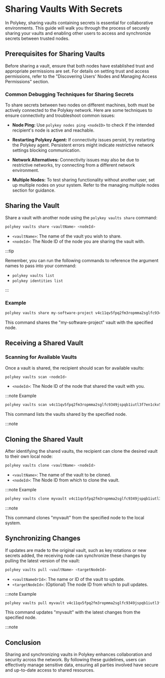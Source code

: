 # Sharing Vaults With Secrets

In Polykey, sharing vaults containing secrets is essential for collaborative
environments. This guide will walk you through the process of securely sharing
your vaults and enabling other users to access and synchronize secrets between
trusted nodes.

## Prerequisites for Sharing Vaults

Before sharing a vault, ensure that both nodes have established trust and
appropriate permissions are set. For details on setting trust and access
permissions, refer to the "Discovering Users' Nodes and Managing Access
Permissions" section.

### Common Debugging Techniques for Sharing Secrets

To share secrets between two nodes on different machines, both must be actively
connected to the Polykey network. Here are some techniques to ensure
connectivity and troubleshoot common issues:

- **Node Ping:** Use `polykey nodes ping <nodeID>` to check if the intended
  recipient's node is active and reachable.

- **Restarting Polykey Agent:** If connectivity issues persist, try restarting
  the Polykey agent. Persistent errors might indicate restrictive network
  settings blocking communication.

- **Network Alternatives:** Connectivity issues may also be due to restrictive
  networks, try connecting from a different network environment.

- **Multiple Nodes:** To test sharing functionality without another user, set up
  multiple nodes on your system. Refer to the managing multiple nodes section
  for guidance.

## Sharing the Vault

Share a vault with another node using the `polykey vaults share` command:

```bash
polykey vaults share <vaultName> <nodeId>
```

- `<vaultName>`: The name of the vault you wish to share.
- `<nodeId>`: The Node ID of the node you are sharing the vault with.

:::tip

Remember, you can run the following commands to reference the argument names to
pass into your command:

- `polykey vaults list`
- `polykey identities list`

:::

### Example

```bash
polykey vaults share my-software-project v4c11qv5fpq2fm3ropmma2sglfc9349jspqb1iutl3f7en1ckv500
```

This command shares the "my-software-project" vault with the specified node.

## Receiving a Shared Vault

### Scanning for Available Vaults

Once a vault is shared, the recipient should scan for available vaults:

```bash
polykey vaults scan <nodeId>
```

- `<nodeId>`: The Node ID of the node that shared the vault with you.

:::note Example

```bash
polykey vaults scan v4c11qv5fpq2fm3ropmma2sglfc9349jspqb1iutl3f7en1ckv500
```

This command lists the vaults shared by the specified node.

:::note

## Cloning the Shared Vault

After identifying the shared vaults, the recipient can clone the desired vault
to their own local node:

```bash
polykey vaults clone <vaultName> <nodeId>
```

- `<vaultName>`: The name of the vault to be cloned.
- `<nodeId>`: The Node ID from which to clone the vault.

:::note Example

```bash
polykey vaults clone myvault v4c11qv5fpq2fm3ropmma2sglfc9349jspqb1iutl3f7en1ckv500
```

:::note

This command clones "myvault" from the specified node to the local system.

## Synchronizing Changes

If updates are made to the original vault, such as key rotations or new secrets
added, the receiving node can synchronize these changes by pulling the latest
version of the vault:

```bash
polykey vaults pull <vaultName> <targetNodeId>
```

- `<vaultNameOrId>`: The name or ID of the vault to update.
- `<targetNodeId>`: (Optional) The node ID from which to pull updates.

:::note Example

```bash
polykey vaults pull myvault v4c11qv5fpq2fm3ropmma2sglfc9349jspqb1iutl3f7en1ckv500
```

This command updates "myvault" with the latest changes from the specified node.

:::note

## Conclusion

Sharing and synchronizing vaults in Polykey enhances collaboration and security
across the network. By following these guidelines, users can effectively manage
sensitive data, ensuring all parties involved have secure and up-to-date access
to shared resources.

